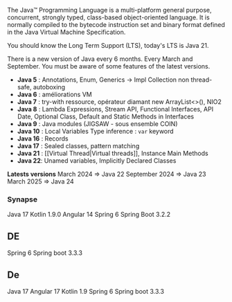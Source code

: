 The Java™ Programming Language is a multi-platform general purpose, concurrent, strongly typed, class-based object-oriented language. It is normally compiled to the bytecode instruction set and binary format defined in the Java Virtual Machine Specification.

You should know the Long Term Support (LTS), today's LTS is Java 21.

There is a new version of Java every 6 months. Every March and September. You must be aware of some features of the latest versions.

- **Java 5**  : Annotations, Enum, Generics -> Impl Collection non thread-safe, autoboxing
- **Java 6**  : améliorations VM
- **Java 7**  : try-with ressource, opérateur diamant new ArrayList<>(), NIO2
- **Java 8**  : Lambda Expressions, Stream API, Functional Interfaces, API Date, Optional Class, Default and Static Methods in Interfaces
- **Java 9**  : Java modules (JIGSAW - sous ensemble COIN)
- **Java 10** : Local Variables Type inference : `var` keyword
- **Java 16** : Records
- **Java 17** : Sealed classes, pattern matching
- **Java 21** : [[Virtual Thread|Virtual threads]], Instance Main Methods
- **Java 22**:  Unamed variables, Implicitly Declared Classes



**Latests versions**
March 2024 ⇒ Java 22
September 2024 ⇒ Java 23
March 2025 ⇒ Java 24


### Synapse
Java 17
Kotlin 1.9.0
Angular 14
Spring 6
Spring Boot 3.2.2

## DE
Spring 6
Spring boot 3.3.3

## De
Java 17
Angular 17
Kotlin 1.9
Spring 6
Spring boot 3.3.3



